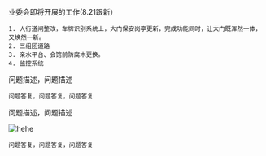 
业委会即将开展的工作(8.21跟新）

```
1. 人行道闸整改，车牌识别系统上，大门保安岗亭更新，完成功能同时，让大门既浑然一体，又焕然一新。
2. 三组团道路 
3. 亲水平台、会馆前防腐木更换。
4. 监控系统
```


问题描述，问题描述

```
问题答复，问题答复，问题答复
```



问题描述，问题描述

![hehe](https://gd3.alicdn.com/imgextra/i2/0/TB1he6vPVXXXXXOaFXXXXXXXXXX_!!0-item_pic.jpg)

```
问题答复，问题答复，问题答复
```
